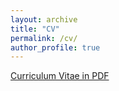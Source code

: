 ```yaml
---
layout: archive
title: "CV"
permalink: /cv/
author_profile: true
---
```


[Curriculum Vitae in PDF](http://xiaoxizhao.github.io/files/CV_XiaoxiZhao_Nov2023.pdf)


